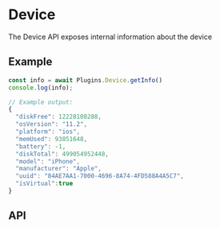 # Device

The Device API exposes internal information about the device

## Example


```typescript
const info = await Plugins.Device.getInfo()
console.log(info);

// Example output:
{
  "diskFree": 12228108288,
  "osVersion": "11.2",
  "platform": "ios",
  "memUsed": 93851648,
  "battery": -1,
  "diskTotal": 499054952448,
  "model": "iPhone",
  "manufacturer": "Apple",
  "uuid": "84AE7AA1-7000-4696-8A74-4FD588A4A5C7",
  "isVirtual":true
}
```

## API

<plugin-api name="device"></plugin-api>